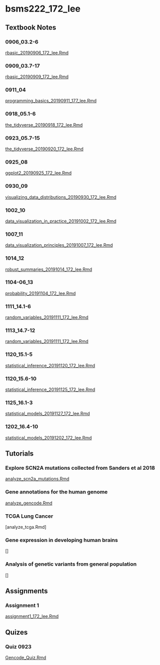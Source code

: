 # bsms222_172_lee

## Textbook Notes

### 0906_03.2-6
[rbasic_20190906_172_lee.Rmd](https://htmlpreview.github.io/?https://github.com/lgh2624/bsms222_172_lee/blob/master/assignment/0906_03.2-6/rbasic_20190906_172_lee_nd.html)

### 0909_03.7-17
[rbasic_20190909_172_lee.Rmd](https://htmlpreview.github.io/?https://github.com/lgh2624/bsms222_172_lee/blob/master/assignment/0909_03.7-17/rbasic_20190909_172_lee.nb.html)

### 0911_04
[programming_basics_20190911_177_lee.Rmd](https://htmlpreview.github.io/?https://github.com/lgh2624/bsms222_172_lee/blob/master/assignment/0911_04/programming_basics_20190911_172_lee.nb.html)

### 0918_05.1-6
[the_tidyverse_20190918_172_lee.Rmd](https://htmlpreview.github.io/?https://github.com/lgh2624/bsms222_172_lee/blob/master/assignment/0918_05.1-6/the_tidyverse_20190918_172_lee.nb.html)

### 0923_05.7-15
[the_tidyverse_20190920_172_lee.Rmd](https://htmlpreview.github.io/?https://github.com/lgh2624/bsms222_172_lee/blob/master/assignment/0923_05.7-15/the_tidyverse_20190923_172_lee.nb.html)

### 0925_08
[ggplot2_20190925_172_lee.Rmd](https://htmlpreview.github.io/?https://github.com/lgh2624/bsms222_172_lee/blob/master/assignment/0925_08/ggplot2_20190925_172_lee.nb.html)

### 0930_09
[visualizing_data_distributions_20190930_172_lee.Rmd](https://htmlpreview.github.io/?https://github.com/lgh2624/bsms222_172_lee/blob/master/assignment/0930_09/visualizing_data_distributions_20190930_172_lee.nb.html)

### 1002_10
[data_visualization_in_practice_20191002_172_lee.Rmd](https://htmlpreview.github.io/?https://github.com/lgh2624/bsms222_172_lee/blob/master/assignment/1002_10/data_visualization_in_practice_20191002_172_lee.nb.html)

### 1007_11
[data_visualization_principles_20191007_172_lee.Rmd](https://htmlpreview.github.io/?https://github.com/lgh2624/bsms222_172_lee/blob/master/assignment/1007_11/data_visualization_principles_20191007_172_lee.nb.html)

### 1014_12
[robust_summaries_20191014_172_lee.Rmd](https://htmlpreview.github.io/?https://github.com/lgh2624/bsms222_172_lee/blob/master/assignment/1014_12/robust_summaries_20191014_172_lee.nb.html)

### 1104-06_13
[probability_20191104_172_lee.Rmd](https://htmlpreview.github.io/?https://github.com/lgh2624/bsms222_172_lee/blob/master/assignment/1104-06_13/probability_20191104_172_lee.nb.html)

### 1111_14.1-6
[random_variables_20191111_172_lee.Rmd](https://htmlpreview.github.io/?https://github.com/lgh2624/bsms222_172_lee/blob/master/assignment/1111_14.1-6/random_variables_20191111_172_lee.nb.html)

### 1113_14.7-12
[random_variables_20191111_172_lee.Rmd](https://htmlpreview.github.io/?https://github.com/lgh2624/bsms222_172_lee/blob/master/assignment/1113_14.7-12/random_variables_20191113_172_lee.nb.html)

### 1120_15.1-5
[statistical_inference_20191120_172_lee.Rmd](https://htmlpreview.github.io/?https://github.com/lgh2624/bsms222_172_lee/blob/master/assignment/1120_15.1-5/statistical_inference_20191120_172_lee.nb.html)

### 1120_15.6-10
[statistical_inference_20191125_172_lee.Rmd](https://htmlpreview.github.io/?https://github.com/lgh2624/bsms222_172_lee/blob/master/assignment/1125_15.6-10/statistical_inference_20191125_172_lee.nb.html)

### 1125_16.1-3
[statistical_models_20191127_172_lee.Rmd](https://htmlpreview.github.io/?https://github.com/lgh2624/bsms222_172_lee/blob/master/assignment/1127_16.1-3/statistical_models_20191125_172_lee.nb.html)

### 1202_16.4-10
[statistical_models_20191202_172_lee.Rmd](https://htmlpreview.github.io/?https://github.com/lgh2624/bsms222_172_lee/blob/master/assignment/1202_16.4-10/statistical_models_20191202_172_lee.nb.html)

## Tutorials

### Explore SCN2A mutations collected from Sanders et al 2018
[analyze_scn2a_mutations.Rmd](https://htmlpreview.github.io/?https://github.com/lgh2624/bsms222_172_lee/blob/master/lecture_material/01_analyze_scn2a_mutations/analyze_scn2a_mutations_02.nb.html)

### Gene annotations for the human genome
[analyze_gencode.Rmd](https://htmlpreview.github.io/?https://github.com/lgh2624/bsms222_172_lee/blob/master/lecture_material/02_analyze_gencode/analyze_gencode_01.nb.html)

### TCGA Lung Cancer
[analyze_tcga.Rmd]

### Gene expression in developing human brains
[]

### Analysis of genetic variants from general population
[]

## Assignments

### Assignment 1
[assignment1_172_lee.Rmd](https://htmlpreview.github.io/?https://github.com/lgh2624/bsms222_172_lee/blob/master/assignment/assignment01/assignment1_172_lee.nb.html)

## Quizes

### Quiz 0923
[Gencode_Quiz.Rmd](https://htmlpreview.github.io/?https://github.com/lgh2624/bsms222_172_lee/blob/master/assignment/quiz_0923/Gencode_Quiz.nb.html)